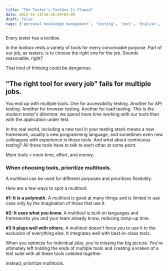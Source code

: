 ```yaml
---
title: "The Tester's Toolbox Is Flawed"
date: 2022-01-11T16:30:49+01:00
draft: false
tags: ['personal knowledge management', 'testing', 'text', 'English', 'ship30for30', 'obsidian']
---
```


Every tester has a toolbox.

In the toolbox rests a variety of tools for every conceivable purpose. Part of our job, as testers, is to choose the right one for the job. Sounds reasonable, right?

That kind of thinking could be dangerous.

## "The right tool for every job" fails for multiple jobs.

You end up with multiple tools. One for accessibility testing. Another for API testing. Another for browser testing. Another for load testing. _This is the modern tester's dilemma_: we spend more time working with our tools than with the application under test.

In the real world, including a new tool in your testing stack means a new framework, usually a new programming language, and sometimes even new colleagues with experience in those tools. And what about continuous testing? All those tools have to talk to each other at some point.

More tools = more time, effort, and money.

### **When choosing tools, prioritize multitools.**

A multitool can be used for different purposes and prioritizes flexibility.

Here are a few ways to spot a multitool:

**#1: It is a polymath.** A multitool is good at many things and is limited in use case only by the imagination of those that use it.

**#2: It uses what you know.** A multitool is built on languages and frameworks you and your team already know, reducing ramp-up time.

**#3 It plays well with others.** A multitool doesn't force you to use it to the exclusion of everything else. It integrates well with best-in-class tools.

When you optimize for individual jobs, you're missing the big picture. You're ultimately left holding the ends of multiple tools and creating a kraken of a test suite with all these tools cobbled together.

Instead, prioritize multitools.

